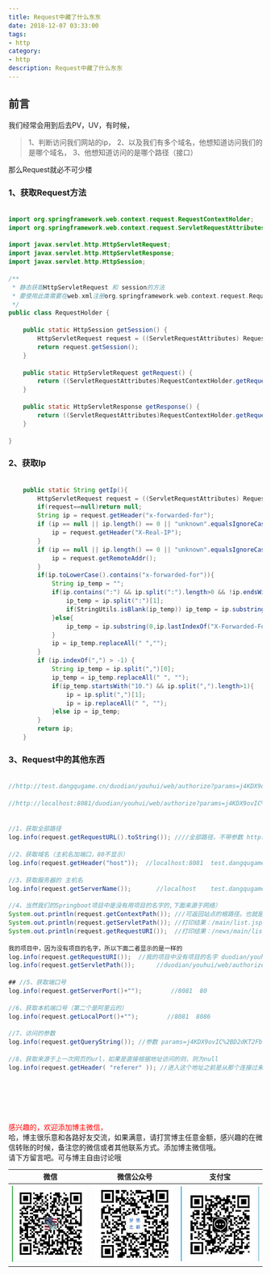 ```yaml
---
title: Request中藏了什么东东
date: 2018-12-07 03:33:00
tags: 
- http
category: 
- http
description: Request中藏了什么东东
---
```

<!-- image url 
https://raw.githubusercontent.com/HealerJean/HealerJean.github.io/master/blogImages
　　首行缩进
<font color="red">  </font>

<font  color="red" size="4">   </font>


<font size="4">   </font>
-->

## 前言

我们经常会用到后去PV，UV，有时候，
>1、判断访问我们网站的ip，
>2、以及我们有多个域名，他想知道访问我们的是哪个域名，
>3、他想知道访问的是哪个路径（接口）

那么Request就必不可少楼

### 1、获取Request方法

```java

import org.springframework.web.context.request.RequestContextHolder;
import org.springframework.web.context.request.ServletRequestAttributes;

import javax.servlet.http.HttpServletRequest;
import javax.servlet.http.HttpServletResponse;
import javax.servlet.http.HttpSession;

/**
 * 静态获取HttpServletRequest 和 session的方法
 * 要使用此类需要在web.xml注册org.springframework.web.context.request.RequestContextListener
 */
public class RequestHolder {

    public static HttpSession getSession() {
        HttpServletRequest request = ((ServletRequestAttributes) RequestContextHolder.getRequestAttributes()).getRequest();
        return request.getSession();
    }

    public static HttpServletRequest getRequest() {
        return ((ServletRequestAttributes)RequestContextHolder.getRequestAttributes()).getRequest();
    }

    public static HttpServletResponse getResponse() {
        return ((ServletRequestAttributes)RequestContextHolder.getRequestAttributes()).getResponse();
    }

}

```


### 2、获取Ip

```java

    public static String getIp(){
        HttpServletRequest request = ((ServletRequestAttributes) RequestContextHolder.getRequestAttributes()).getRequest();
        if(request==null)return null;
        String ip = request.getHeader("x-forwarded-for");
        if (ip == null || ip.length() == 0 || "unknown".equalsIgnoreCase(ip)) {
            ip = request.getHeader("X-Real-IP");
        }
        if (ip == null || ip.length() == 0 || "unknown".equalsIgnoreCase(ip)) {
            ip = request.getRemoteAddr();
        }
        if(ip.toLowerCase().contains("x-forwarded-for")){
            String ip_temp = "";
            if(ip.contains(":") && ip.split(":").length>0 && !ip.endsWith(":")){
                ip_temp = ip.split(":")[1];
                if(StringUtils.isBlank(ip_temp)) ip_temp = ip.substring(0,ip.lastIndexOf("X-Forwarded-For"));
            }else{
                ip_temp = ip.substring(0,ip.lastIndexOf("X-Forwarded-For"));
            }
            ip = ip_temp.replaceAll(" ","");
        }
        if (ip.indexOf(",") > -1) {
            String ip_temp = ip.split(",")[0];
            ip_temp = ip_temp.replaceAll(" ", "");
            if(ip_temp.startsWith("10.") && ip.split(",").length>1){
                ip = ip.split(",")[1];
                ip = ip.replaceAll(" ", "");
            }else ip = ip_temp;
        }
        return ip;
    }

```


### 3、Request中的其他东西


```java

//http://test.dangqugame.cn/duodian/youhui/web/authorize?params=j4KDX9ovIC%2BD2dKT2FbgcKXduZ9FsJvN3Oq2Y4oBY5eq7qgl4x%2BWWQ%3D%3D

//http://localhost:8081/duodian/youhui/web/authorize?params=j4KDX9ovIC%2BD2dKT2FbgcKXduZ9FsJvN3Oq2Y4oBY5eq7qgl4x%2BWWQ%3D%3D


//1、获取全部路径
log.info(request.getRequestURL().toString()); ////全部路径，不带参数 http://localhost:8081/duodian/youhui/web/authorize

//2、获取域名（主机名加端口，80不显示）
log.info(request.getHeader("host"));  //localhost:8081  test.dangqugame.cn

//3、获取服务器的 主机名 
log.info(request.getServerName());       //localhost    test.dangqugame.cn

//4、当然我们的Springboot项目中是没有用项目的名字的,下面来源于网络）  
System.out.println(request.getContextPath()); ///可返回站点的根路径。也就是项目的名字   打印结果：/news  
System.out.println(request.getServletPath()); //打印结果：/main/list.jsp  
System.out.println(request.getRequestURI());  //打印结果：/news/main/list.jsp  

我的项目中，因为没有项目的名字，所以下面二者显示的是一样的
log.info(request.getRequestURI());  //我的项目中没有项目的名字 duodian/youhui/web/authorize
log.info(request.getServletPath());      //duodian/youhui/web/authorize

## //5、获取端口号
log.info(request.getServerPort()+"");        //8081  80

//6、获取本机端口号（第二个是阿里云的）
log.info(request.getLocalPort()+"");        //8081  8086

//7、访问的参数
log.info(request.getQueryString()); //参数 params=j4KDX9ovIC%2BD2dKT2FbgcKXduZ9FsJvN3Oq2Y4oBY5eq7qgl4x%2BWWQ%3D%3D

//8、获取来源于上一次网页的url，如果是直接根据地址访问的则，则为null
log.info(request.getHeader( "referer" )); //进入这个地址之前是从那个连接过来的，防盗连接使用




```



<br/><br/><br/>
<font color="red"> 感兴趣的，欢迎添加博主微信， </font><br/>
哈，博主很乐意和各路好友交流，如果满意，请打赏博主任意金额，感兴趣的在微信转账的时候，备注您的微信或者其他联系方式。添加博主微信哦。
<br/>
请下方留言吧。可与博主自由讨论哦

|微信 | 微信公众号|支付宝|
|:-------:|:-------:|:------:|
| ![微信](https://raw.githubusercontent.com/HealerJean/HealerJean.github.io/master/assets/img/tctip/weixin.jpg)|![微信公众号](https://raw.githubusercontent.com/HealerJean/HealerJean.github.io/master/assets/img/my/qrcode_for_gh_a23c07a2da9e_258.jpg)|![支付宝](https://raw.githubusercontent.com/HealerJean/HealerJean.github.io/master/assets/img/tctip/alpay.jpg) |




<!-- Gitalk 评论 start  -->

<link rel="stylesheet" href="https://unpkg.com/gitalk/dist/gitalk.css">
<script src="https://unpkg.com/gitalk@latest/dist/gitalk.min.js"></script> 
<div id="gitalk-container"></div>    
 <script type="text/javascript">
    var gitalk = new Gitalk({
		clientID: `1d164cd85549874d0e3a`,
		clientSecret: `527c3d223d1e6608953e835b547061037d140355`,
		repo: `HealerJean.github.io`,
		owner: 'HealerJean',
		admin: ['HealerJean'],
		id: 'AVjPrq7f2WNwDvlK',
    });
    gitalk.render('gitalk-container');
</script> 

<!-- Gitalk end -->

